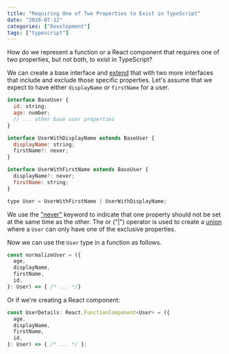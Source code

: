 ```yaml
---
title: "Requiring One of Two Properties to Exist in TypeScript"
date: "2020-07-12"
categories: ["Development"]
tags: ["typescript"]
---
```


How do we represent a function or a React component that requires one of two properties, but not both, to exist in TypeScript?

We can create a base interface and [extend](https://www.typescriptlang.org/docs/handbook/interfaces.html#extending-interfaces) that with two more interfaces that include and exclude those specific properties. Let's assume that we expect to have either `displayName` or `firstName` for a user.

```js
interface BaseUser {
  id: string;
  age: number;
  // ... other base user properties
}

interface UserWithDisplayName extends BaseUser {
  displayName: string;
  firstName?: never;
}

interface UserWithFirstName extends BaseUser {
  displayName?: never;
  firstName: string;
}

type User = UserWithFirstName | UserWithDisplayName;
```

We use the ["never"](https://www.typescriptlang.org/docs/handbook/basic-types.html#never) keyword to indicate that one property should not be set at the same time as the other. The or ("|") operator is used to create a [union](https://www.typescriptlang.org/docs/handbook/advanced-types.html#union-types) where a `User` can only have one of the exclusive properties.

Now we can use the `User` type in a function as follows.

```js
const normalizeUser = ({
  age,
  displayName,
  firstName,
  id,
}: User) => { /* ... */}
```

Or if we're creating a React component:

```js
const UserDetails: React.FunctionComponent<User> = ({
  age,
  displayName,
  firstName,
  id,
}: User) => { /* ... */ };
```
